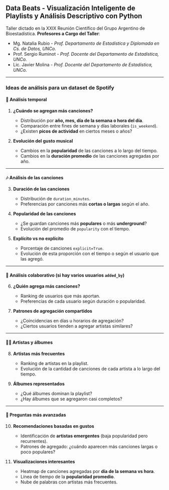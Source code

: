 ## Data Beats - Visualización Inteligente de Playlists y Análisis Descriptivo con Python

Taller dictado en la XXIX Reunión Científico del Grupo Argentino de Bioestadística.
**Profesores a Cargo del Taller**:
- Mg. Natalia Rubio - *Prof. Departamento de Estadística y Diplomada en Cs. de Datos, UNCo.*
- Prof. Sergio Ruminot - *Prof. Docente del Departamento de Estadística, UNCo.*
- Lic. Javier Molina - *Prof. Docente del Departamento de Estadística, UNCo.*

---

### Ideas de análisis para un dataset de Spotify

#### 📅 Análisis temporal
1. **¿Cuándo se agregan más canciones?**
   - Distribución por **año, mes, día de la semana o hora del día**.
   - Comparación entre fines de semana y días laborales (`is_weekend`).
   - ¿Existen **picos de actividad** en ciertos meses o años?

2. **Evolución del gusto musical**
   - Cambios en la **popularidad** de las canciones a lo largo del tiempo.
   - Cambios en la **duración promedio** de las canciones agregadas por año.

---

#### 🎶 Análisis de las canciones
3. **Duración de las canciones**
   - Distribución de `duration_minutes`.
   - Preferencias por canciones más **cortas o largas** según el año.

4. **Popularidad de las canciones**
   - ¿Se guardan canciones más **populares** o más **underground**?
   - Evolución del promedio de `popularity` con el tiempo.

5. **Explícito vs no explícito**
   - Porcentaje de canciones `explicit=True`.
   - Evolución de esta proporción con el tiempo o según el usuario que las agregó.

---

#### 👥 Análisis colaborativo (si hay varios usuarios `added_by`)
6. **¿Quién agrega más canciones?**
   - Ranking de usuarios que más aportan.
   - Preferencias de cada usuario según duración o popularidad.

7. **Patrones de agregación compartidos**
   - ¿Coincidencias en días u horarios de agregación?
   - ¿Ciertos usuarios tienden a agregar artistas similares?

---

#### 👨‍🎤 Artistas y álbumes
8. **Artistas más frecuentes**
   - Ranking de artistas en la playlist.
   - Evolución de la cantidad de canciones de cada artista a lo largo del tiempo.

9. **Álbumes representados**
   - ¿Qué álbumes dominan la playlist?
   - ¿Hay álbumes que se agregaron casi completos?

---

#### 🚀 Preguntas más avanzadas
10. **Recomendaciones basadas en gustos**
    - Identificación de **artistas emergentes** (baja popularidad pero recurrentes).
    - Patrones de agregado: ¿cuándo aparecen más canciones largas o poco populares?

11. **Visualizaciones interesantes**
    - Heatmap de canciones agregadas por **día de la semana vs hora**.
    - Línea de tiempo de la **popularidad promedio**.
    - Nube de palabras con artistas más frecuentes.